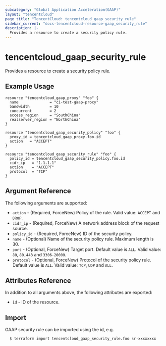 ```yaml
---
subcategory: "Global Application Acceleration(GAAP)"
layout: "tencentcloud"
page_title: "TencentCloud: tencentcloud_gaap_security_rule"
sidebar_current: "docs-tencentcloud-resource-gaap_security_rule"
description: |-
  Provides a resource to create a security policy rule.
---
```


# tencentcloud_gaap_security_rule

Provides a resource to create a security policy rule.

## Example Usage

```hcl
resource "tencentcloud_gaap_proxy" "foo" {
  name              = "ci-test-gaap-proxy"
  bandwidth         = 10
  concurrent        = 2
  access_region     = "SouthChina"
  realserver_region = "NorthChina"
}

resource "tencentcloud_gaap_security_policy" "foo" {
  proxy_id = tencentcloud_gaap_proxy.foo.id
  action   = "ACCEPT"
}

resource "tencentcloud_gaap_security_rule" "foo" {
  policy_id = tencentcloud_gaap_security_policy.foo.id
  cidr_ip   = "1.1.1.1"
  action    = "ACCEPT"
  protocol  = "TCP"
}
```

## Argument Reference

The following arguments are supported:

* `action` - (Required, ForceNew) Policy of the rule. Valid value: `ACCEPT` and `DROP`.
* `cidr_ip` - (Required, ForceNew) A network address block of the request source.
* `policy_id` - (Required, ForceNew) ID of the security policy.
* `name` - (Optional) Name of the security policy rule. Maximum length is 30.
* `port` - (Optional, ForceNew) Target port. Default value is `ALL`. Valid value: `80`, `80,443` and `3306-20000`.
* `protocol` - (Optional, ForceNew) Protocol of the security policy rule. Default value is `ALL`. Valid value: `TCP`, `UDP` and `ALL`.

## Attributes Reference

In addition to all arguments above, the following attributes are exported:

* `id` - ID of the resource.



## Import

GAAP security rule can be imported using the id, e.g.

```
  $ terraform import tencentcloud_gaap_security_rule.foo sr-xxxxxxxx
```

